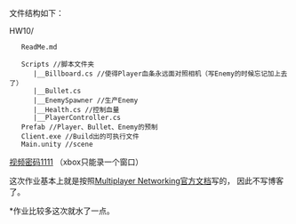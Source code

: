 

文件结构如下：

HW10/
       
       ReadMe.md
       
       Scripts //脚本文件夹
          |__Billboard.cs //使得Player血条永远面对照相机（写Enemy的时候忘记加上去了）
          |__Bullet.cs
          |__EnemySpawner //生产Enemy
          |__Health.cs //控制血量
          |__PlayerController.cs
       Prefab //Player、Bullet、Enemy的预制
       Client.exe //Build出的可执行文件
       Main.unity //scene
       
       

              

[视频密码1111](https://v.youku.com/v_show/id_XMzY4NjE3MDM1Ng==.html?spm=a2h3j.8428770.3416059.1)
（xbox只能录一个窗口）

这次作业基本上就是按照[Multiplayer Networking官方文档](https://unity3d.com/cn/learn/tutorials/topics/multiplayer-networking/setting-player-prefab?playlist=29690)写的，
因此不写博客了。

*作业比较多这次就水了一点。
